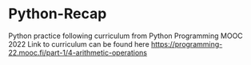 # Python-Recap
Python practice following curriculum from Python Programming MOOC 2022
Link to curriculum can be found here https://programming-22.mooc.fi/part-1/4-arithmetic-operations
